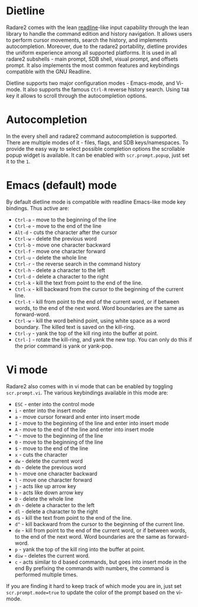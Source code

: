 # Dietline

Radare2 comes with the lean [readline](https://en.wikipedia.org/wiki/GNU_Readline)-like input capability through the lean library to handle the
command edition and history navigation. It allows users to perform cursor movements, search the
history, and implements autocompletion. Moreover, due to the radare2 portability, dietline provides
the uniform experience among all supported platforms. It is used in all radare2 subshells - main
prompt, SDB shell, visual prompt, and offsets prompt. It also implements the most common features
and keybindings compatible with the GNU Readline.

Dietline supports two major configuration modes - Emacs-mode, and Vi-mode. It also supports the
famous `Ctrl-R` reverse history search. Using `TAB` key it allows to scroll through the
autocompletion options.

# Autocompletion

In the every shell and radare2 command autocompletion is supported. There are multiple modes of it -
files, flags, and SDB keys/namespaces. To provide the easy way to select possible completion options
the scrollable popup widget is available. It can be enabled with `scr.prompt.popup`, just set it to
the `1`.

# Emacs (default) mode

By default dietline mode is compatible with readline Emacs-like mode key bindings. Thus active are:
- `Ctrl-a` - move to the beginning of the line
- `Ctrl-e` - move to the end of the line
- `Alt-d` - cuts the character after the cursor
- `Ctrl-w` - delete the previous word
- `Ctrl-b` - move one character backward
- `Ctrl-f` - move one character forward
- `Ctrl-u` - delete the whole line
- `Ctrl-r` - the reverse search in the command history
- `Ctrl-h` - delete a character to the left
- `Ctrl-d` - delete a character to the right
- `Ctrl-k` - kill the text from point to the end of the line.
- `Ctrl-x` - kill backward from the cursor to the beginning of the current line.
- `Ctrl-t` - kill from point to the end of the current word, or if between words, to the end of the next word. Word boundaries are the same as forward-word.
- `Ctrl-w` - kill the word behind point, using white space as a word boundary. The killed text is saved on the kill-ring.
- `Ctrl-y` - yank the top of the kill ring into the buffer at point.
- `Ctrl-]` - rotate the kill-ring, and yank the new top. You can only do this if the prior command is yank or yank-pop.

# Vi mode

Radare2 also comes with in vi mode that can be enabled by toggling `scr.prompt.vi`. The various keybindings available in this mode are:
- `ESC` - enter into the control mode
- `i` - enter into the insert mode
- `a` - move cursor forward and enter into insert mode
- `I` - move to the beginning of the line and enter into insert mode
- `A` - move to the end of the line and enter into insert mode
- `^` - move to the beginning of the line
- `0` - move to the beginning of the line
- `$` - move to the end of the line
- `x` - cuts the character
- `dw` - delete the current word
- `db` - delete the previous word
- `h` - move one character backward
- `l` - move one character forward
- `j` - acts like up arrow key
- `k` - acts like down arrow key
- `D` - delete the whole line
- `dh` - delete a character to the left
- `dl` - delete a character to the right
- `d$` - kill the text from point to the end of the line.
- `d^` - kill backward from the cursor to the beginning of the current line.
- `de` - kill from point to the end of the current word, or if between words, to the end of the next word. Word boundaries are the same as forward-word.
- `p` - yank the top of the kill ring into the buffer at point.
- `diw` - deletes the current word.
- `c` - acts similar to d based commands, but goes into insert mode in the end
By prefixing the commands with numbers, the command is performed multiple times. 

If you are finding it hard to keep track of which mode you are in, just set `scr.prompt.mode=true` to update the color of the prompt based on the vi-mode.
